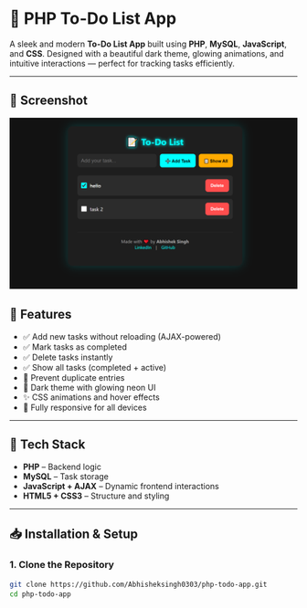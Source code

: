 # 📝 PHP To-Do List App

A sleek and modern **To-Do List App** built using **PHP**, **MySQL**, **JavaScript**, and **CSS**. Designed with a beautiful dark theme, glowing animations, and intuitive interactions — perfect for tracking tasks efficiently.

---
## 📸 Screenshot

![To-Do List App](todo-list.png)

## 🌟 Features

- ✅ Add new tasks without reloading (AJAX-powered)
- ✅ Mark tasks as completed
- ✅ Delete tasks instantly
- ✅ Show all tasks (completed + active)
- 🚫 Prevent duplicate entries
- 🎨 Dark theme with glowing neon UI
- ✨ CSS animations and hover effects
- 📱 Fully responsive for all devices

---

## 🚀 Tech Stack

- **PHP** – Backend logic
- **MySQL** – Task storage
- **JavaScript + AJAX** – Dynamic frontend interactions
- **HTML5 + CSS3** – Structure and styling

---

## 📥 Installation & Setup

### 1. Clone the Repository

```bash
git clone https://github.com/Abhisheksingh0303/php-todo-app.git
cd php-todo-app





